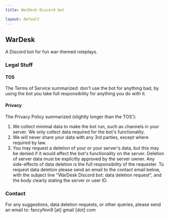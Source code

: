 ```yaml
---
title: WarDesk Discord bot

layout: default
---
```


## WarDesk

A Discord bot for fun war-themed roleplays.

### Legal Stuff

#### TOS

The Terms of Service summarized: don't use the bot for anything bad, by using the bot you take full responsibility for anything you do with it.

#### Privacy

The Privacy Policy summarized (slightly longer than the TOS'):
1. We collect minimal data to make the bot run, such as channels in your server. We only collect data required for the bot's functionality.
2. We will never share your data with any 3rd parties, except where required by law.
3. You may request a deletion of your or your server's data, but this may be denied if it would affect the bot's functionality on the server. Deletion of server data must be explicitly approved by the server owner. Any side-effects of data deletion is the full responsibility of the requester. To request data deletion please send an email to the contact email below, with the subject line "WarDesk Discord bot: data deletion request", and the body clearly stating the server or user ID.

### Contact

For any suggestions, data deletion requests, or other queries, please send an email to:
fancyfinn9 [at] gmail [dot] com